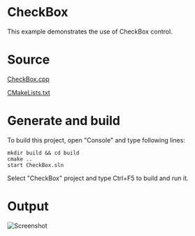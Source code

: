 # CheckBox

This example demonstrates the use of CheckBox control.

# Source

[CheckBox.cpp](CheckBox.cpp)

[CMakeLists.txt](CMakeLists.txt)

# Generate and build

To build this project, open "Console" and type following lines:

``` shell
mkdir build && cd build
cmake .. 
start CheckBox.sln
```

Select "CheckBox" project and type Ctrl+F5 to build and run it.

# Output

![Screenshot](../../../docs/Pictures/CheckBox.png)
